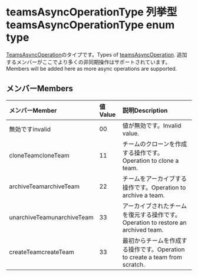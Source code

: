 # <a name="teamsasyncoperationtype-enum-type"></a><span data-ttu-id="0c939-101">teamsAsyncOperationType 列挙型</span><span class="sxs-lookup"><span data-stu-id="0c939-101">teamsAsyncOperationType enum type</span></span>



<span data-ttu-id="0c939-102">[TeamsAsyncOperation](teamsasyncoperation.md)のタイプです。</span><span class="sxs-lookup"><span data-stu-id="0c939-102">Types of [teamsAsyncOperation](teamsasyncoperation.md).</span></span> <span data-ttu-id="0c939-103">追加するメンバーがここでより多くの非同期操作はサポートされています。</span><span class="sxs-lookup"><span data-stu-id="0c939-103">Members will be added here as more async operations are supported.</span></span>

## <a name="members"></a><span data-ttu-id="0c939-104">メンバー</span><span class="sxs-lookup"><span data-stu-id="0c939-104">Members</span></span>

| <span data-ttu-id="0c939-105">メンバー</span><span class="sxs-lookup"><span data-stu-id="0c939-105">Member</span></span> | <span data-ttu-id="0c939-106">値</span><span class="sxs-lookup"><span data-stu-id="0c939-106">Value</span></span>| <span data-ttu-id="0c939-107">説明</span><span class="sxs-lookup"><span data-stu-id="0c939-107">Description</span></span> |
|:---------------|:--------|:----------|
|<span data-ttu-id="0c939-108">無効です</span><span class="sxs-lookup"><span data-stu-id="0c939-108">invalid</span></span>|<span data-ttu-id="0c939-109">0</span><span class="sxs-lookup"><span data-stu-id="0c939-109">0</span></span>|<span data-ttu-id="0c939-110">値が無効です。</span><span class="sxs-lookup"><span data-stu-id="0c939-110">Invalid value.</span></span>|
|<span data-ttu-id="0c939-111">cloneTeam</span><span class="sxs-lookup"><span data-stu-id="0c939-111">cloneTeam</span></span>|<span data-ttu-id="0c939-112">1</span><span class="sxs-lookup"><span data-stu-id="0c939-112">1</span></span>|<span data-ttu-id="0c939-113">チームのクローンを作成する操作です。</span><span class="sxs-lookup"><span data-stu-id="0c939-113">Operation to clone a team.</span></span>|
|<span data-ttu-id="0c939-114">archiveTeam</span><span class="sxs-lookup"><span data-stu-id="0c939-114">archiveTeam</span></span>|<span data-ttu-id="0c939-115">2</span><span class="sxs-lookup"><span data-stu-id="0c939-115">2</span></span>|<span data-ttu-id="0c939-116">チームをアーカイブする操作です。</span><span class="sxs-lookup"><span data-stu-id="0c939-116">Operation to archive a team.</span></span>|
|<span data-ttu-id="0c939-117">unarchiveTeam</span><span class="sxs-lookup"><span data-stu-id="0c939-117">unarchiveTeam</span></span>|<span data-ttu-id="0c939-118">3</span><span class="sxs-lookup"><span data-stu-id="0c939-118">3</span></span>|<span data-ttu-id="0c939-119">アーカイブされたチームを復元する操作です。</span><span class="sxs-lookup"><span data-stu-id="0c939-119">Operation to restore an archived team.</span></span>|
|<span data-ttu-id="0c939-120">createTeam</span><span class="sxs-lookup"><span data-stu-id="0c939-120">createTeam</span></span>|<span data-ttu-id="0c939-121">3</span><span class="sxs-lookup"><span data-stu-id="0c939-121">3</span></span>|<span data-ttu-id="0c939-122">最初からチームを作成する操作です。</span><span class="sxs-lookup"><span data-stu-id="0c939-122">Operation to create a team from scratch.</span></span>|

